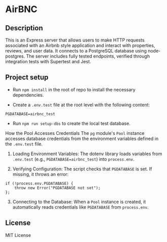 # AirBNC

## Description 
This is an Express server that allows users to make HTTP requests associated with an Airbnb style application and interact with properties, reviews, and user data. It connects to a PostgreSQL database using node-postgres. The server includes fully tested endpoints, verified through integration tests with Supertest and Jest. 

## Project setup

- Run `npm install` in the root of repo to install the necessary dependencies.

- Create a `.env.test` file at the root level with the following content:

```
PGDATABASE=airbnc_test
```
- Run `npm run setup-dbs` to create the local test database.

How the Pool Accesses Credentials
The `pg` module's `Pool` instance accesses database credentials from the environment variables defined in the `.env.test` file.

1. Loading Environment Variables:
The dotenv library loads variables from `.env.test` (e.g., `PGDATABASE=airbnc_test`) into `process.env`.

2. Verifying Configuration:
The script checks that `PGDATABASE` is set. If missing, it throws an error:

```
if (!process.env.PGDATABASE) {
    throw new Error("PGDATABASE not set");
};
```

3. Connecting to the Database:
When a `Pool` instance is created, it automatically reads credentials like `PGDATABASE` from `process.env`.


## License 
MIT License

